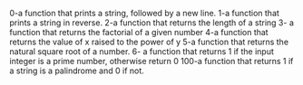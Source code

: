 0-a function that prints a string, followed by a new line.
1-a function that prints a string in reverse.
2-a function that returns the length of a string
3- a function that returns the factorial of a given number
4-a function that returns the value of x raised to the power of y
5-a function that returns the natural square root of a number.
6- a function that returns 1 if the input integer is a prime number, otherwise return 0
100-a function that returns 1 if a string is a palindrome and 0 if not.
